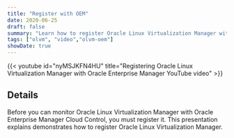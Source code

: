 ```yaml
---
title: "Register with OEM"
date: 2020-06-25
draft: false
summary: "Learn how to register Oracle Linux Virtualization Manager with Oracle Enterprise Manager Cloud Control."
tags: ["olvm", "video","olvm-oem"]
showDate: true
---
```


{{< youtube id="nyMSJKFN4HU" title="Registering Oracle Linux Virtualization Manager with Oracle Enterprise Manager YouTube video" >}}

## Details

Before you can monitor Oracle Linux Virtualization Manager with Oracle Enterprise Manager Cloud Control, you must register it. This presentation explains demonstrates how to register Oracle Linux Virtualization Manager.
